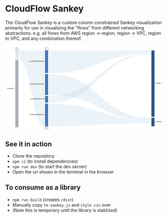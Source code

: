# CloudFlow Sankey

The CloudFlow Sankey is a custom column constrained Sankey visualization primarily for use in visualizing the "flows" from different networking abstractions. e.g. all flows from AWS region -> region, region -> VPC, region to VPC, and any combination thereof.

![alt text](image.png)

## See it in action

- Clone the repository
- `npm ci` (to install dependencies)
- `npm run dev` (to start the dev server)
- Open the url shown in the terminal in the browser

## To consume as a library

- `npm run build` (creates `/dist`)
- Manually copy `te-sankey.js` and `style.css` over
- (Note this is temporary until the library is stablized)
